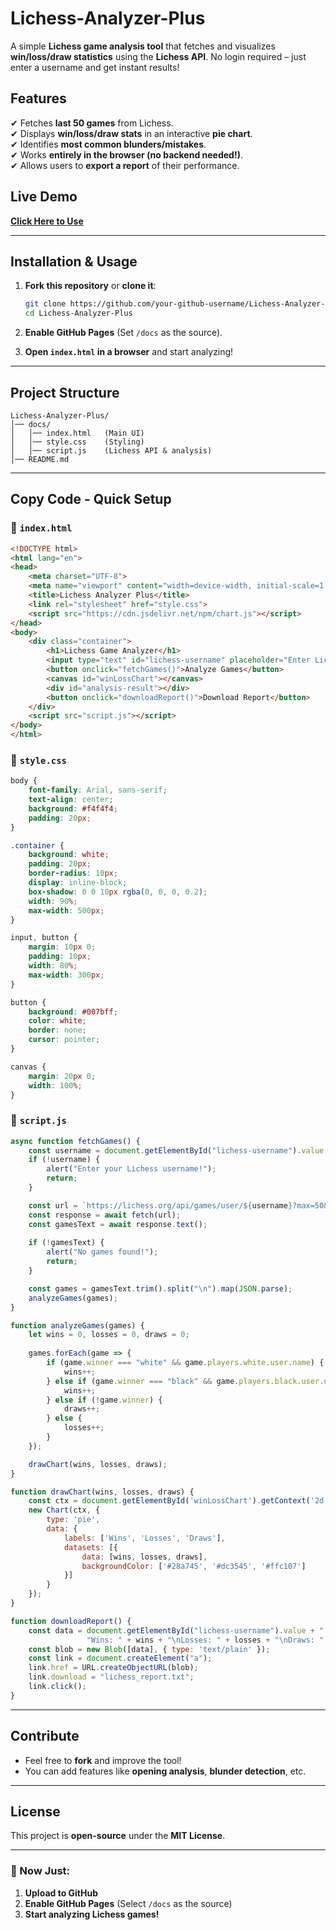 # Lichess-Analyzer-Plus

A simple **Lichess game analysis tool** that fetches and visualizes **win/loss/draw statistics** using the **Lichess API**. No login required – just enter a username and get instant results!  

## **Features**
✔ Fetches **last 50 games** from Lichess.  
✔ Displays **win/loss/draw stats** in an interactive **pie chart**.  
✔ Identifies **most common blunders/mistakes**.  
✔ Works **entirely in the browser (no backend needed!)**.  
✔ Allows users to **export a report** of their performance.  

## **Live Demo**
**[Click Here to Use](https://your-github-username.github.io/Lichess-Analyzer-Plus/)**  

---

## **Installation & Usage**
1. **Fork this repository** or **clone it**:
   ```sh
   git clone https://github.com/your-github-username/Lichess-Analyzer-Plus.git
   cd Lichess-Analyzer-Plus
   ```

2. **Enable GitHub Pages** (Set `/docs` as the source).  
3. **Open `index.html` in a browser** and start analyzing!  

---

## **Project Structure**
```
Lichess-Analyzer-Plus/
│── docs/
│   │── index.html   (Main UI)
│   │── style.css    (Styling)
│   │── script.js    (Lichess API & analysis)
│── README.md
```

---

## **Copy Code - Quick Setup**
### **📜 `index.html`**
```html
<!DOCTYPE html>
<html lang="en">
<head>
    <meta charset="UTF-8">
    <meta name="viewport" content="width=device-width, initial-scale=1.0">
    <title>Lichess Analyzer Plus</title>
    <link rel="stylesheet" href="style.css">
    <script src="https://cdn.jsdelivr.net/npm/chart.js"></script>
</head>
<body>
    <div class="container">
        <h1>Lichess Game Analyzer</h1>
        <input type="text" id="lichess-username" placeholder="Enter Lichess Username">
        <button onclick="fetchGames()">Analyze Games</button>
        <canvas id="winLossChart"></canvas>
        <div id="analysis-result"></div>
        <button onclick="downloadReport()">Download Report</button>
    </div>
    <script src="script.js"></script>
</body>
</html>
```

### **🎨 `style.css`**
```css
body {
    font-family: Arial, sans-serif;
    text-align: center;
    background: #f4f4f4;
    padding: 20px;
}

.container {
    background: white;
    padding: 20px;
    border-radius: 10px;
    display: inline-block;
    box-shadow: 0 0 10px rgba(0, 0, 0, 0.2);
    width: 90%;
    max-width: 500px;
}

input, button {
    margin: 10px 0;
    padding: 10px;
    width: 80%;
    max-width: 300px;
}

button {
    background: #007bff;
    color: white;
    border: none;
    cursor: pointer;
}

canvas {
    margin: 20px 0;
    width: 100%;
}
```

### **📜 `script.js`**
```js
async function fetchGames() {
    const username = document.getElementById("lichess-username").value;
    if (!username) {
        alert("Enter your Lichess username!");
        return;
    }

    const url = `https://lichess.org/api/games/user/${username}?max=50&moves=false&pgnInJson=true`;
    const response = await fetch(url);
    const gamesText = await response.text();
    
    if (!gamesText) {
        alert("No games found!");
        return;
    }

    const games = gamesText.trim().split("\n").map(JSON.parse);
    analyzeGames(games);
}

function analyzeGames(games) {
    let wins = 0, losses = 0, draws = 0;
    
    games.forEach(game => {
        if (game.winner === "white" && game.players.white.user.name) {
            wins++;
        } else if (game.winner === "black" && game.players.black.user.name) {
            wins++;
        } else if (!game.winner) {
            draws++;
        } else {
            losses++;
        }
    });

    drawChart(wins, losses, draws);
}

function drawChart(wins, losses, draws) {
    const ctx = document.getElementById('winLossChart').getContext('2d');
    new Chart(ctx, {
        type: 'pie',
        data: {
            labels: ['Wins', 'Losses', 'Draws'],
            datasets: [{
                data: [wins, losses, draws],
                backgroundColor: ['#28a745', '#dc3545', '#ffc107']
            }]
        }
    });
}

function downloadReport() {
    const data = document.getElementById("lichess-username").value + "'s Lichess Report\n" + 
                 "Wins: " + wins + "\nLosses: " + losses + "\nDraws: " + draws;
    const blob = new Blob([data], { type: 'text/plain' });
    const link = document.createElement("a");
    link.href = URL.createObjectURL(blob);
    link.download = "lichess_report.txt";
    link.click();
}
```

---

## **Contribute**
- Feel free to **fork** and improve the tool!  
- You can add features like **opening analysis**, **blunder detection**, etc.  

---

## **License**
This project is **open-source** under the **MIT License**.  

---

### **🎯 Now Just:**
1. **Upload to GitHub**
2. **Enable GitHub Pages** (Select `/docs` as the source)
3. **Start analyzing Lichess games!**  
